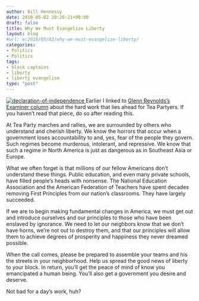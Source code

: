 ```yaml
---
author: Bill Hennessy
date: 2010-05-02 20:26:21+00:00
draft: false
title: Why We Must Evangelize Liberty
layout: blog
#url: e/2010/05/02/why-we-must-evangelize-liberty/
categories:
- Politics
- Politics
tags:
- block captains
- liberty
- liberty evangelism
type: "post"
---
```


[![declaration-of-independence](https://hennessysview.com/wp-content/uploads/2010/05/declarationofindependence1.jpg)
](https://secure.heritage.org/PocketConstitutions/?src=first) Earlier I linked to [Glenn Reynolds’s Examiner column](https://hennessysview.com/2010/05/02/glenn-harlan-reynolds-tea-party-movement-likely-to-have-unglamorous-but-effective-future-washington-examiner/) about the hard work that lies ahead for Tea Partyers. If you haven’t read that piece, do so after reading this.

 

At Tea Party marches and rallies, we are surrounded by others who understand and cherish liberty. We know the horrors that occur when a government loses accountability to and, yes, fear of the people they govern. Such regimes become murderous, intolerant, and repressive. We know that such a regime in North America is just as dangerous as in Southeast Asia or Europe.

 

What we often forget is that millions of our fellow Americans don’t understand these things. Public education, and even many private schools, have filled people’s heads with nonsense. The National Education Association and the American Federation of Teachers have spent decades removing First Principles from our nation’s classrooms. They have largely succeeded.

 

If we are to begin making fundamental changes in America, we must get out and introduce ourselves and our principles to those who have been enslaved by ignorance. We need to let our neighbors know that we don’t have horns, we’re not out to destroy them, and that our principles will allow them to achieve degrees of prosperity and happiness they never dreamed possible. 

 

When the call comes, please be prepared to assemble your teams and his the streets in your neighborhood. Help us spread the good news of liberty to your block. In return, you’ll get the peace of mind of know you emancipated a human being. You’ll also get a government you desire and deserve.

 

Not bad for a day’s work, huh?
